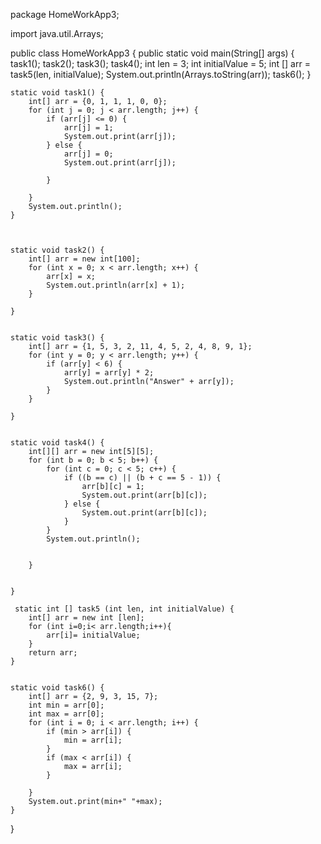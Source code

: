 package HomeWorkApp3;

import java.util.Arrays;

public class HomeWorkApp3 {
    public static void main(String[] args) {
        task1();
        task2();
        task3();
        task4();
        int len = 3;
        int  initialValue = 5;
        int [] arr = task5(len, initialValue);
        System.out.println(Arrays.toString(arr));
        task6();
    }

    static void task1() {
        int[] arr = {0, 1, 1, 1, 0, 0};
        for (int j = 0; j < arr.length; j++) {
            if (arr[j] <= 0) {
                arr[j] = 1;
                System.out.print(arr[j]);
            } else {
                arr[j] = 0;
                System.out.print(arr[j]);

            }

        }
        System.out.println();
    }



    static void task2() {
        int[] arr = new int[100];
        for (int x = 0; x < arr.length; x++) {
            arr[x] = x;
            System.out.println(arr[x] + 1);
        }

    }


    static void task3() {
        int[] arr = {1, 5, 3, 2, 11, 4, 5, 2, 4, 8, 9, 1};
        for (int y = 0; y < arr.length; y++) {
            if (arr[y] < 6) {
                arr[y] = arr[y] * 2;
                System.out.println("Answer" + arr[y]);
            }
        }

    }


    static void task4() {
        int[][] arr = new int[5][5];
        for (int b = 0; b < 5; b++) {
            for (int c = 0; c < 5; c++) {
                if ((b == c) || (b + c == 5 - 1)) {
                    arr[b][c] = 1;
                    System.out.print(arr[b][c]);
                } else {
                    System.out.print(arr[b][c]);
                }
            }
            System.out.println();


        }


    }

     static int [] task5 (int len, int initialValue) {
        int[] arr = new int [len];
        for (int i=0;i< arr.length;i++){
            arr[i]= initialValue;
        }
        return arr;
    }


    static void task6() {
        int[] arr = {2, 9, 3, 15, 7};
        int min = arr[0];
        int max = arr[0];
        for (int i = 0; i < arr.length; i++) {
            if (min > arr[i]) {
                min = arr[i];
            }
            if (max < arr[i]) {
                max = arr[i];
            }

        }
        System.out.print(min+" "+max);
    }
}

